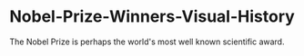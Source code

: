 # Nobel-Prize-Winners-Visual-History
The Nobel Prize is perhaps the world's most well known scientific award. 
